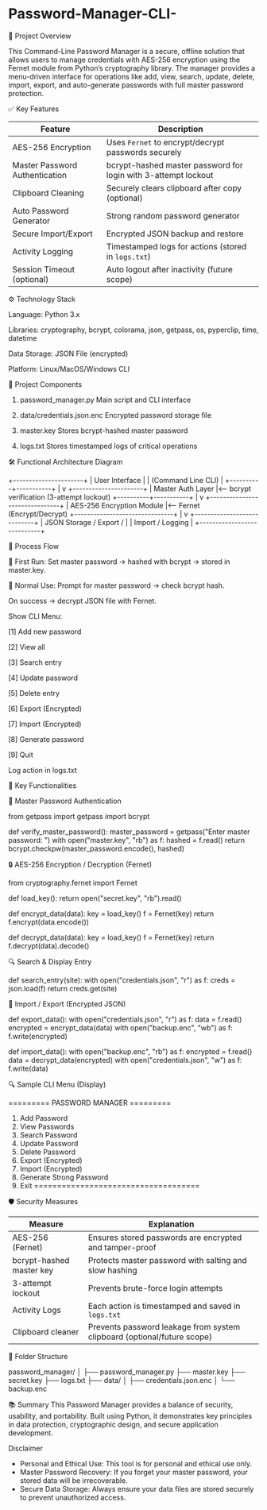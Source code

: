 # Password-Manager-CLI-
📌 Project Overview

This Command-Line Password Manager is a secure, offline solution that allows users to manage credentials with AES-256 encryption using the Fernet module from Python’s cryptography library. The manager provides a menu-driven interface for operations like add, view, search, update, delete, import, export, and auto-generate passwords with full master password protection.

✅ Key Features

| Feature                        | Description                                                    |
| ------------------------------ | -------------------------------------------------------------- |
| AES-256 Encryption             | Uses `Fernet` to encrypt/decrypt passwords securely            |
| Master Password Authentication | bcrypt-hashed master password for login with 3-attempt lockout |
| Clipboard Cleaning             | Securely clears clipboard after copy (optional)                |
| Auto Password Generator        | Strong random password generator                               |
| Secure Import/Export           | Encrypted JSON backup and restore                              |
| Activity Logging               | Timestamped logs for actions (stored in `logs.txt`)            |
| Session Timeout (optional)     | Auto logout after inactivity (future scope)                    |


⚙️ Technology Stack

Language: Python 3.x

Libraries: cryptography, bcrypt, colorama, json, getpass, os, pyperclip, time, datetime

Data Storage: JSON File (encrypted)

Platform: Linux/MacOS/Windows CLI

🧩 Project Components

1. password_manager.py
Main script and CLI interface

2. data/credentials.json.enc
Encrypted password storage file

3. master.key
Stores bcrypt-hashed master password

4. logs.txt
Stores timestamped logs of critical operations

🛠️ Functional Architecture Diagram

+----------------------+
|    User Interface    |
|  (Command Line CLI)  |
+----------+-----------+
           |
           v
+----------------------+
|   Master Auth Layer  |<-- bcrypt verification (3-attempt lockout)
+----------+-----------+
           |
           v
+-------------------------------+
| AES-256 Encryption Module     |<-- Fernet (Encrypt/Decrypt)
+-------------------------------+
           |
           v
+----------------------------+
| JSON Storage / Export /   |
| Import / Logging           |
+----------------------------+


🔄 Process Flow

📌 First Run:
Set master password → hashed with bcrypt → stored in master.key.

📌 Normal Use:
Prompt for master password → check bcrypt hash.

On success → decrypt JSON file with Fernet.

Show CLI Menu:

[1] Add new password

[2] View all

[3] Search entry

[4] Update password

[5] Delete entry

[6] Export (Encrypted)

[7] Import (Encrypted)

[8] Generate password

[9] Quit

Log action in logs.txt

🔑 Key Functionalities

🔐 Master Password Authentication

from getpass import getpass
import bcrypt

def verify_master_password():
    master_password = getpass("Enter master password: ")
    with open("master.key", "rb") as f:
        hashed = f.read()
    return bcrypt.checkpw(master_password.encode(), hashed)

🔒 AES-256 Encryption / Decryption (Fernet)

from cryptography.fernet import Fernet

def load_key():
    return open("secret.key", "rb").read()

def encrypt_data(data):
    key = load_key()
    f = Fernet(key)
    return f.encrypt(data.encode())

def decrypt_data(data):
    key = load_key()
    f = Fernet(key)
    return f.decrypt(data).decode()

🔍 Search & Display Entry

def search_entry(site):
    with open("credentials.json", "r") as f:
        creds = json.load(f)
    return creds.get(site)

🔄 Import / Export (Encrypted JSON)

def export_data():
    with open("credentials.json", "r") as f:
        data = f.read()
    encrypted = encrypt_data(data)
    with open("backup.enc", "wb") as f:
        f.write(encrypted)

def import_data():
    with open("backup.enc", "rb") as f:
        encrypted = f.read()
    data = decrypt_data(encrypted)
    with open("credentials.json", "w") as f:
        f.write(data)

🔍 Sample CLI Menu (Display)

========= PASSWORD MANAGER =========
1. Add Password
2. View Passwords
3. Search Password
4. Update Password
5. Delete Password
6. Export (Encrypted)
7. Import (Encrypted)
8. Generate Strong Password
9. Exit
====================================

🛡️ Security Measures

| Measure                  | Explanation                                                             |
| ------------------------ | ----------------------------------------------------------------------- |
| AES-256 (Fernet)         | Ensures stored passwords are encrypted and tamper-proof                 |
| bcrypt-hashed master key | Protects master password with salting and slow hashing                  |
| 3-attempt lockout        | Prevents brute-force login attempts                                     |
| Activity Logs            | Each action is timestamped and saved in `logs.txt`                      |
| Clipboard cleaner        | Prevents password leakage from system clipboard (optional/future scope) |


📁 Folder Structure

password_manager/
│
├── password_manager.py
├── master.key
├── secret.key
├── logs.txt
├── data/
│   ├── credentials.json.enc
│   └── backup.enc


📚 Summary
This Password Manager provides a balance of security, usability, and portability. Built using Python, it demonstrates key principles in data protection, cryptographic design, and secure application development.


Disclaimer

- Personal and Ethical Use: This tool is for personal and ethical use only.
- Master Password Recovery: If you forget your master password, your stored data will be irrecoverable.
- Secure Data Storage: Always ensure your data files are stored securely to prevent unauthorized access.




